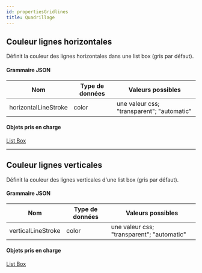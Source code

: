 ```yaml
---
id: propertiesGridlines
title: Quadrillage
---
```


## Couleur lignes horizontales

Définit la couleur des lignes horizontales dans une list box (gris par défaut).

#### Grammaire JSON

| Nom                  | Type de données | Valeurs possibles                          |
| -------------------- | --------------- | ------------------------------------------ |
| horizontalLineStroke | color           | une valeur css; "transparent"; "automatic" |

#### Objets pris en charge

[List Box](listbox_overview.md)

***

## Couleur lignes verticales

Définit la couleur des lignes verticales d'une list box (gris par défaut).

#### Grammaire JSON

| Nom                | Type de données | Valeurs possibles                          |
| ------------------ | --------------- | ------------------------------------------ |
| verticalLineStroke | color           | une valeur css; "transparent"; "automatic" |

#### Objets pris en charge

[List Box](listbox_overview.md)
